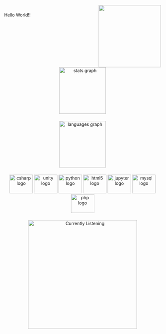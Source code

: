 <img align="right" height="200" src="https://media.giphy.com/media/rgbAtUv07WAW4/giphy.gif"  />

###

<p align="left">Hello World!!</p>

###

<br clear="both">

<div align="center">
  <img src="https://github-readme-stats.vercel.app/api?username=JereBorgobello&hide_title=false&hide_rank=false&show_icons=true&include_all_commits=false&count_private=true&disable_animations=false&theme=github_dark&locale=en&hide_border=false&order=1&custom_title=My GitHub Stats" height="150" alt="stats graph"  />
</div>

###

<div align="center">
  <img src="https://github-readme-stats.vercel.app/api/top-langs?username=JereBorgobello&locale=en&hide_title=false&layout=compact&card_width=320&langs_count=4&theme=github_dark&hide_border=false&order=2" height="150" alt="languages graph"  />
</div>

###

<div align="center">
  <img src="https://cdn.jsdelivr.net/gh/devicons/devicon/icons/csharp/csharp-original.svg" height="60" width="75" alt="csharp logo"  />
  <img src="https://cdn.jsdelivr.net/gh/devicons/devicon/icons/unity/unity-original.svg" height="60" width="75" alt="unity logo"  />
  <img src="https://cdn.jsdelivr.net/gh/devicons/devicon/icons/python/python-original.svg" height="60" width="75" alt="python logo"  />
  <img src="https://cdn.jsdelivr.net/gh/devicons/devicon/icons/html5/html5-plain-wordmark.svg" height="60" width="75" alt="html5 logo"  />
  <img src="https://cdn.jsdelivr.net/gh/devicons/devicon/icons/jupyter/jupyter-original-wordmark.svg" height="60" width="75" alt="jupyter logo"  />
  <img src="https://cdn.jsdelivr.net/gh/devicons/devicon/icons/mysql/mysql-original-wordmark.svg" height="60" width="75" alt="mysql logo"  />
  <img src="https://cdn.jsdelivr.net/gh/devicons/devicon/icons/php/php-plain.svg" height="60" width="75" alt="php logo"  />
</div>

###

<div align="center">
<img src="https://novatorem-git-main-jereborgobello.vercel.app/api/spotify" alt="Currently Listening" width="350" />
</div>
